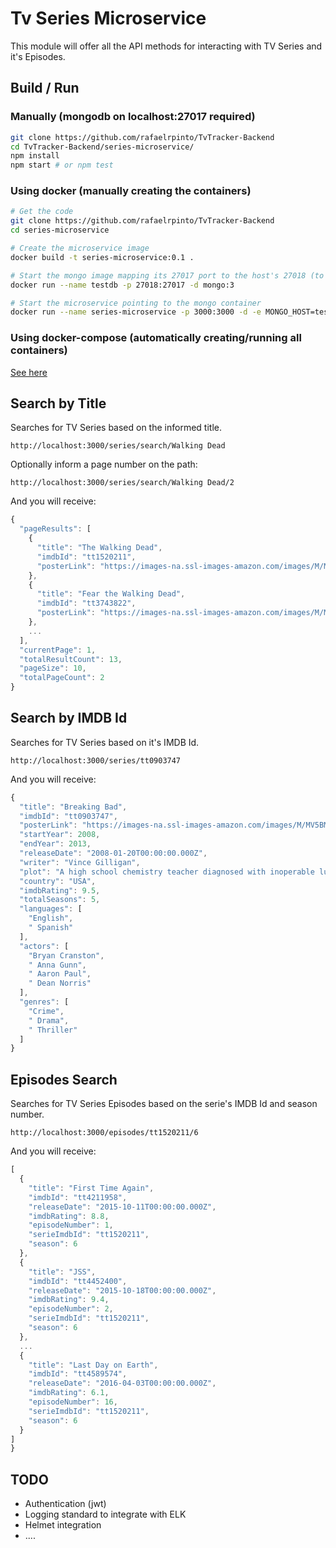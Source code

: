 # Tv Series Microservice

This module will offer all the API methods for interacting with TV Series and it's Episodes.

## Build / Run

### Manually (mongodb on localhost:27017 required)

```bash
git clone https://github.com/rafaelrpinto/TvTracker-Backend
cd TvTracker-Backend/series-microservice/
npm install
npm start # or npm test
```
### Using docker (manually creating the containers)

```bash
# Get the code
git clone https://github.com/rafaelrpinto/TvTracker-Backend
cd series-microservice

# Create the microservice image
docker build -t series-microservice:0.1 . 

# Start the mongo image mapping its 27017 port to the host's 27018 (to avoid conflict)
docker run --name testdb -p 27018:27017 -d mongo:3

# Start the microservice pointing to the mongo container
docker run --name series-microservice -p 3000:3000 -d -e MONGO_HOST=testdb -e MONGO_PORT=27018 --link testdb -d series-microservice:0.1
```
### Using docker-compose (automatically creating/running all containers)

[See here](https://github.com/rafaelrpinto/TvTracker-Backend/blob/master/README.md)


## Search by Title

Searches for TV Series based on the informed title.

`http://localhost:3000/series/search/Walking Dead`

Optionally inform a page number on the path:

`http://localhost:3000/series/search/Walking Dead/2`

And you will receive:

```javascript
{
  "pageResults": [
    {
      "title": "The Walking Dead",
      "imdbId": "tt1520211",
      "posterLink": "https://images-na.ssl-images-amazon.com/images/M/MV5BMTc5NTU3Njg0N15BMl5BanBnXkFtZTgwMzY4MjM0ODE@._V1_SX300.jpg"
    },
    {
      "title": "Fear the Walking Dead",
      "imdbId": "tt3743822",
      "posterLink": "https://images-na.ssl-images-amazon.com/images/M/MV5BMjQwODQ5ODYxOV5BMl5BanBnXkFtZTgwNDU3OTA0OTE@._V1_SX300.jpg"
    },
    ...
  ],
  "currentPage": 1,
  "totalResultCount": 13,
  "pageSize": 10,
  "totalPageCount": 2
}
```

## Search by IMDB Id

Searches for TV Series based on it's IMDB Id.

`http://localhost:3000/series/tt0903747`

And you will receive:

```javascript
{
  "title": "Breaking Bad",
  "imdbId": "tt0903747",
  "posterLink": "https://images-na.ssl-images-amazon.com/images/M/MV5BMTQ0ODYzODc0OV5BMl5BanBnXkFtZTgwMDk3OTcyMDE@._V1_SX300.jpg",
  "startYear": 2008,
  "endYear": 2013,
  "releaseDate": "2008-01-20T00:00:00.000Z",
  "writer": "Vince Gilligan",
  "plot": "A high school chemistry teacher diagnosed with inoperable lung cancer turns to manufacturing and selling methamphetamine in order to secure his family's future.",
  "country": "USA",
  "imdbRating": 9.5,
  "totalSeasons": 5,
  "languages": [
    "English",
    " Spanish"
  ],
  "actors": [
    "Bryan Cranston",
    " Anna Gunn",
    " Aaron Paul",
    " Dean Norris"
  ],
  "genres": [
    "Crime",
    " Drama",
    " Thriller"
  ]
}
```
## Episodes Search

Searches for TV Series Episodes based on the serie's IMDB Id and season number.

`http://localhost:3000/episodes/tt1520211/6`

And you will receive:

```javascript
[
  {
    "title": "First Time Again",
    "imdbId": "tt4211958",
    "releaseDate": "2015-10-11T00:00:00.000Z",
    "imdbRating": 8.8,
    "episodeNumber": 1,
    "serieImdbId": "tt1520211",
    "season": 6
  },
  {
    "title": "JSS",
    "imdbId": "tt4452400",
    "releaseDate": "2015-10-18T00:00:00.000Z",
    "imdbRating": 9.4,
    "episodeNumber": 2,
    "serieImdbId": "tt1520211",
    "season": 6
  },
  ...
  {
    "title": "Last Day on Earth",
    "imdbId": "tt4589574",
    "releaseDate": "2016-04-03T00:00:00.000Z",
    "imdbRating": 6.1,
    "episodeNumber": 16,
    "serieImdbId": "tt1520211",
    "season": 6
  }
]
}
```

## TODO

- Authentication (jwt)
- Logging standard to integrate with ELK
- Helmet integration
- ....
